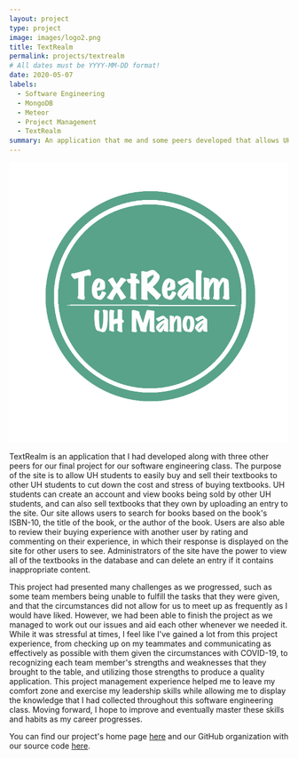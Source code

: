 ```yaml
---
layout: project
type: project
image: images/logo2.png
title: TextRealm
permalink: projects/textrealm
# All dates must be YYYY-MM-DD format!
date: 2020-05-07
labels:
  - Software Engineering
  - MongoDB
  - Meteor
  - Project Management
  - TextRealm
summary: An application that me and some peers developed that allows UH students to easily buy and sell textbooks with other UH students for our final project for our software engineering class.
---
```


<img class="ui medium right floated rounded image" src="/images/textrealmlogo.png" length="1000" width="800">

TextRealm is an application that I had developed along with three other peers for our final project for our software 
engineering class. The purpose of the site is to allow UH students to easily buy and sell their textbooks to other UH students 
to cut down the cost and stress of buying textbooks. UH students can create an account and view books being sold by other UH 
students, and can also sell textbooks that they own by uploading an entry to the site. Our site allows users to search for 
books based on the book's ISBN-10, the title of the book, or the author of the book. Users are also able to review their 
buying experience with another user by rating and commenting on their experience, in which their response is displayed on the 
site for other users to see. Administrators of the site have the power to view all of the textbooks in the database and can 
delete an entry if it contains inappropriate content.

This project had presented many challenges as we progressed, such as some team members being unable to fulfill the tasks that 
they were given, and that the circumstances did not allow for us to meet up as frequently as I would have liked. However, we 
had been able to finish the project as we managed to work out our issues and aid each other whenever we needed it. While it 
was stressful at times, I feel like I've gained a lot from this project experience, from checking up on my teammates and 
communicating as effectively as possible with them given the circumstances with COVID-19, to recognizing each team member's 
strengths and weaknesses that they brought to the table, and utilizing those strengths to produce a quality application. This 
project management experience helped me to leave my comfort zone and exercise my leadership skills while allowing me to 
display the knowledge that I had collected throughout this software engineering class. Moving forward, I hope to improve and 
eventually master these skills and habits as my career progresses.

You can find our project's home page [here](https://textrealm.github.io/) and our GitHub organization with our source code 
[here](https://github.com/textrealm).
